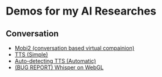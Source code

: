 # Demos for my AI Researches
## Conversation
* [Mobi2 (conversation based virtual compainion)](https://foundway.github.io/AIDemos/Mobi2)
* [TTS (Simple)](https://foundway.github.io/AIDemos/Simple)
* [Auto-detecting TTS (Automatic)](https://foundway.github.io/AIDemos/Auto)
* [(BUG REPORT) Whisper on WebGL](https://foundway.github.io/AIDemos/TTS)

